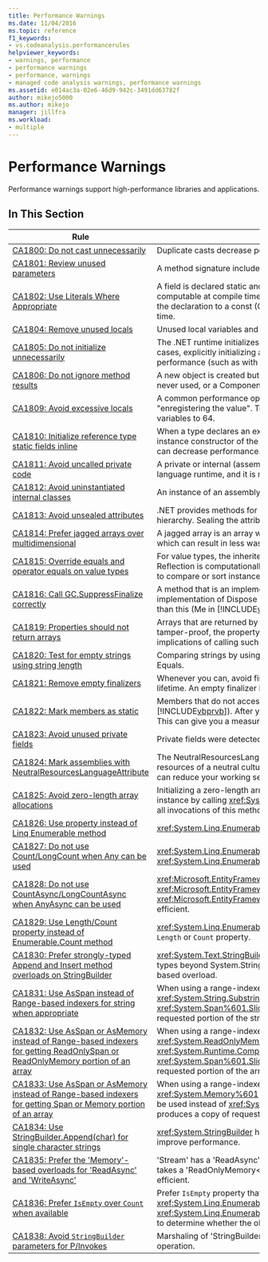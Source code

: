 ```yaml
---
title: Performance Warnings
ms.date: 11/04/2016
ms.topic: reference
f1_keywords:
- vs.codeanalysis.performancerules
helpviewer_keywords:
- warnings, performance
- performance warnings
- performance, warnings
- managed code analysis warnings, performance warnings
ms.assetid: e014ac3a-02e6-46d9-942c-3491dd63782f
author: mikejo5000
ms.author: mikejo
manager: jillfra
ms.workload:
- multiple
---
```

# Performance Warnings
Performance warnings support high-performance libraries and applications.

## In This Section

| Rule | Description |
| - | - |
| [CA1800: Do not cast unnecessarily](../code-quality/ca1800.md) | Duplicate casts decrease performance, especially when the casts are performed in compact iteration statements. |
| [CA1801: Review unused parameters](../code-quality/ca1801.md) | A method signature includes a parameter that is not used in the method body. |
| [CA1802: Use Literals Where Appropriate](../code-quality/ca1802.md) | A field is declared static and read-only (Shared and ReadOnly in [!INCLUDE[vbprvb](../code-quality/includes/vbprvb_md.md)]), and is initialized with a value that is computable at compile time. Because the value that is assigned to the targeted field is computable at compile time, change the declaration to a const (Const in [!INCLUDE[vbprvb](../code-quality/includes/vbprvb_md.md)]) field so that the value is computed at compile time instead of at run time. |
| [CA1804: Remove unused locals](../code-quality/ca1804.md) | Unused local variables and unnecessary assignments increase the size of an assembly and decrease performance. |
| [CA1805: Do not initialize unnecessarily](../code-quality/ca1805.md) | The .NET runtime initializes all fields of reference types to their default values before running the constructor. In most cases, explicitly initializing a field to its default value is redundant, which adds to maintenance costs and may degrade performance (such as with increased assembly size). |
| [CA1806: Do not ignore method results](../code-quality/ca1806.md) | A new object is created but never used, or a method that creates and returns a new string is called and the new string is never used, or a Component Object Model (COM) or P/Invoke method returns an HRESULT or error code that is never used. |
| [CA1809: Avoid excessive locals](../code-quality/ca1809.md) | A common performance optimization is to store a value in a processor register instead of memory, which is referred to as "enregistering the value".  To increase the chance that all local variables are enregistered, limit the number of local variables to 64. |
| [CA1810: Initialize reference type static fields inline](../code-quality/ca1810.md) | When a type declares an explicit static constructor, the just-in-time (JIT) compiler adds a check to each static method and instance constructor of the type to make sure that the static constructor was previously called. Static constructor checks can decrease performance. |
| [CA1811: Avoid uncalled private code](../code-quality/ca1811.md) | A private or internal (assembly-level) member does not have callers in the assembly, it is not invoked by the common language runtime, and it is not invoked by a delegate. |
| [CA1812: Avoid uninstantiated internal classes](../code-quality/ca1812.md) | An instance of an assembly-level type is not created by code in the assembly. |
| [CA1813: Avoid unsealed attributes](../code-quality/ca1813.md) | .NET provides methods for retrieving custom attributes. By default, these methods search the attribute inheritance hierarchy. Sealing the attribute eliminates the search through the inheritance hierarchy and can improve performance. |
| [CA1814: Prefer jagged arrays over multidimensional](../code-quality/ca1814.md) | A jagged array is an array whose elements are arrays. The arrays that make up the elements can be of different sizes, which can result in less wasted space for some sets of data. |
| [CA1815: Override equals and operator equals on value types](../code-quality/ca1815.md) | For value types, the inherited implementation of Equals uses the Reflection library and compares the contents of all fields. Reflection is computationally expensive, and comparing every field for equality might be unnecessary. If you expect users to compare or sort instances, or to use instances as hash table keys, your value type should implement Equals. |
| [CA1816: Call GC.SuppressFinalize correctly](../code-quality/ca1816.md) | A method that is an implementation of Dispose does not call GC.SuppressFinalize, or a method that is not an implementation of Dispose calls GC.SuppressFinalize, or a method calls GC.SuppressFinalize and passes something other than this (Me in [!INCLUDE[vbprvb](../code-quality/includes/vbprvb_md.md)]). |
| [CA1819: Properties should not return arrays](../code-quality/ca1819.md) | Arrays that are returned by properties are not write-protected, even if the property is read-only. To keep the array tamper-proof, the property must return a copy of the array. Typically, users will not understand the adverse performance implications of calling such a property. |
| [CA1820: Test for empty strings using string length](../code-quality/ca1820.md) | Comparing strings by using the String.Length property or the String.IsNullOrEmpty method is significantly faster than using Equals. |
| [CA1821: Remove empty finalizers](../code-quality/ca1821.md) | Whenever you can, avoid finalizers because of the additional performance overhead that is involved in tracking object lifetime. An empty finalizer incurs added overhead without any benefit. |
| [CA1822: Mark members as static](../code-quality/ca1822.md) | Members that do not access instance data or call instance methods can be marked as static (Shared in [!INCLUDE[vbprvb](../code-quality/includes/vbprvb_md.md)]). After you mark the methods as static, the compiler will emit nonvirtual call sites to these members. This can give you a measurable performance gain for performance-sensitive code. |
| [CA1823: Avoid unused private fields](../code-quality/ca1823.md) | Private fields were detected that do not appear to be accessed in the assembly. |
| [CA1824: Mark assemblies with NeutralResourcesLanguageAttribute](../code-quality/ca1824.md) | The NeutralResourcesLanguage attribute informs the ResourceManager of the language that was used to display the resources of a neutral culture for an assembly. This improves lookup performance for the first resource that you load and can reduce your working set. |
| [CA1825: Avoid zero-length array allocations](../code-quality/ca1825.md) | Initializing a zero-length array leads to unnecessary memory allocation. Instead, use the statically allocated empty array instance by calling <xref:System.Array.Empty%2A?displayProperty=nameWithType>. The memory allocation is shared across all invocations of this method. |
| [CA1826: Use property instead of Linq Enumerable method](../code-quality/ca1826.md) | <xref:System.Linq.Enumerable> LINQ method was used on a type that supports an equivalent, more efficient property. |
| [CA1827: Do not use Count/LongCount when Any can be used](../code-quality/ca1827.md) | <xref:System.Linq.Enumerable.Count%2A> or <xref:System.Linq.Enumerable.LongCount%2A> method was used where <xref:System.Linq.Enumerable.Any%2A> method would be more efficient. |
| [CA1828: Do not use CountAsync/LongCountAsync when AnyAsync can be used](../code-quality/ca1828.md) | <xref:Microsoft.EntityFrameworkCore.EntityFrameworkQueryableExtensions.CountAsync%2A> or <xref:Microsoft.EntityFrameworkCore.EntityFrameworkQueryableExtensions.LongCountAsync%2A> method was used where <xref:Microsoft.EntityFrameworkCore.EntityFrameworkQueryableExtensions.AnyAsync%2A> method would be more efficient. |
| [CA1829: Use Length/Count property instead of Enumerable.Count method](../code-quality/ca1829.md) | <xref:System.Linq.Enumerable.Count%2A> LINQ method was used on a type that supports an equivalent, more efficient `Length` or `Count` property. |
| [CA1830: Prefer strongly-typed Append and Insert method overloads on StringBuilder](../code-quality/ca1830.md) | <xref:System.Text.StringBuilder.Append%2A> and <xref:System.Text.StringBuilder.Insert%2A> provide overloads for multiple types beyond System.String.  When possible, prefer the strongly-typed overloads over using ToString() and the string-based overload. |
| [CA1831: Use AsSpan instead of Range-based indexers for string when appropriate](../code-quality/ca1831.md) | When using a range-indexer on a string and implicitly assigning the value to a ReadOnlySpan&lt;char&gt; type, the method <xref:System.String.Substring%2A?#System_String_Substring_System_Int32_System_Int32_> will be used instead of <xref:System.Span%601.Slice%2A?#System_Span_1_Slice_System_Int32_System_Int32_>, which produces a copy of requested portion of the string. |
| [CA1832: Use AsSpan or AsMemory instead of Range-based indexers for getting ReadOnlySpan or ReadOnlyMemory portion of an array](../code-quality/ca1832.md) | When using a range-indexer on an array and implicitly assigning the value to a <xref:System.ReadOnlySpan%601> or <xref:System.ReadOnlyMemory%601> type, the method <xref:System.Runtime.CompilerServices.RuntimeHelpers.GetSubArray%2A> will be used instead of <xref:System.Span%601.Slice%2A?#System_Span_1_Slice_System_Int32_System_Int32_>, which produces a copy of requested portion of the array. |
| [CA1833: Use AsSpan or AsMemory instead of Range-based indexers for getting Span or Memory portion of an array](../code-quality/ca1833.md) | When using a range-indexer on an array and implicitly assigning the value to a <xref:System.Span%601> or <xref:System.Memory%601> type, the method <xref:System.Runtime.CompilerServices.RuntimeHelpers.GetSubArray%2A> will be used instead of <xref:System.Span%601.Slice%2A?#System_Span_1_Slice_System_Int32_System_Int32_>, which produces a copy of requested portion of the array. |
| [CA1834: Use StringBuilder.Append(char) for single character strings](../code-quality/ca1834.md) | <xref:System.StringBuilder> has an `Append` overload that takes a `char` as it's argument. Prefer calling the `char` overload to improve performance. |
| [CA1835: Prefer the 'Memory'-based overloads for 'ReadAsync' and 'WriteAsync'](../code-quality/ca1835.md) | 'Stream' has a 'ReadAsync' overload that takes a 'Memory&lt;Byte&gt;' as the first argument, and a 'WriteAsync' overload that takes a 'ReadOnlyMemory&lt;Byte&gt;' as the first argument. Prefer calling the memory based overloads, which are more efficient. |
| [CA1836: Prefer `IsEmpty` over `Count` when available](../code-quality/ca1836.md) | Prefer `IsEmpty` property that is more efficient than `Count`, `Length`, <xref:System.Linq.Enumerable.Count%60%601%28System.Collections.Generic.IEnumerable%7B%60%600%7D%29> or <xref:System.Linq.Enumerable.LongCount%60%601%28System.Collections.Generic.IEnumerable%7B%60%600%7D%29> to determine whether the object contains or not any items. |
| [CA1838: Avoid `StringBuilder` parameters for P/Invokes](../code-quality/ca1838.md) | Marshaling of 'StringBuilder' always creates a native buffer copy, resulting in multiple allocations for one marshaling operation. |